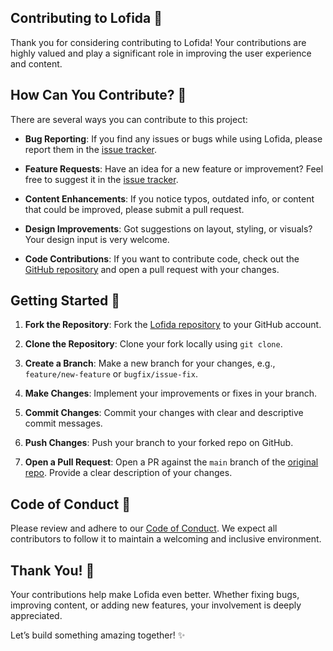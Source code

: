 ## Contributing to Lofida 🚀

Thank you for considering contributing to Lofida! Your contributions are highly valued and play a significant role in improving the user experience and content.

## How Can You Contribute? 🤝

There are several ways you can contribute to this project:

- **Bug Reporting**: If you find any issues or bugs while using Lofida, please report them in the [issue tracker](https://github.com/ansh307/lofi-music-app/issues).

- **Feature Requests**: Have an idea for a new feature or improvement? Feel free to suggest it in the [issue tracker](https://github.com/ansh307/lofi-music-app/issues).

- **Content Enhancements**: If you notice typos, outdated info, or content that could be improved, please submit a pull request.

- **Design Improvements**: Got suggestions on layout, styling, or visuals? Your design input is very welcome.

- **Code Contributions**: If you want to contribute code, check out the [GitHub repository](https://github.com/ansh307/lofi-music-app) and open a pull request with your changes.

## Getting Started 🏁

1. **Fork the Repository**: Fork the [Lofida repository](https://github.com/ansh307/lofi-music-app) to your GitHub account.

2. **Clone the Repository**: Clone your fork locally using `git clone`.

3. **Create a Branch**: Make a new branch for your changes, e.g., `feature/new-feature` or `bugfix/issue-fix`.

4. **Make Changes**: Implement your improvements or fixes in your branch.

5. **Commit Changes**: Commit your changes with clear and descriptive commit messages.

6. **Push Changes**: Push your branch to your forked repo on GitHub.

7. **Open a Pull Request**: Open a PR against the `main` branch of the [original repo](https://github.com/ansh307/lofi-music-app). Provide a clear description of your changes.

## Code of Conduct 📜

Please review and adhere to our [Code of Conduct](CODE_OF_CONDUCT.md). We expect all contributors to follow it to maintain a welcoming and inclusive environment.

## Thank You! 🙏

Your contributions help make Lofida even better. Whether fixing bugs, improving content, or adding new features, your involvement is deeply appreciated.

Let’s build something amazing together! ✨
